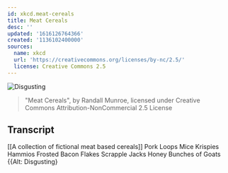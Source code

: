 ```yaml
---
id: xkcd.meat-cereals
title: Meat Cereals
desc: ''
updated: '1616126764366'
created: '1136102400000'
sources:
  name: xkcd
  url: 'https://creativecommons.org/licenses/by-nc/2.5/'
  license: Creative Commons 2.5
---
```

![Disgusting](https://imgs.xkcd.com/comics/meat_cereals.jpg)
> "Meat Cereals", by Randall Munroe, licensed under Creative Commons Attribution-NonCommercial 2.5 License

## Transcript
[[A collection of fictional meat based cereals]]
Pork Loops
Mice Krispies
Hammios
Frosted Bacon Flakes
Scrapple Jacks
Honey Bunches of Goats
{{Alt: Disgusting}
